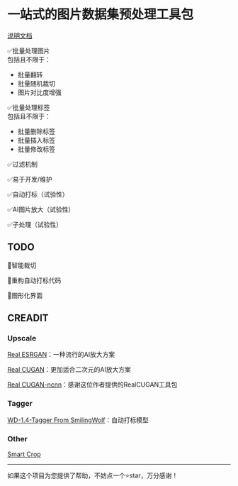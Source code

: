 # 一站式的图片数据集预处理工具包

[说明文档](https://github.com/waterminer/SD-DatasetProcessor/blob/preview/doc/doc_cn.md)

✅批量处理图片  
包括且不限于：

* 批量翻转
* 批量随机裁切
* 图片对比度增强

✅批量处理标签  
包括且不限于：

* 批量删除标签
* 批量插入标签
* 批量修改标签

✅过滤机制

✅易于开发/维护

✅自动打标（试验性）

✅AI图片放大（试验性）

✅子处理（试验性）

## TODO

🚧智能裁切

🚧重构自动打标代码

🚧图形化界面

## CREADIT

### Upscale

[Real ESRGAN](https://github.com/xinntao/Real-ESRGAN/)：一种流行的AI放大方案

[Real CUGAN](https://github.com/bilibili/ailab/tree/main/Real-CUGAN)：更加适合二次元的AI放大方案

[Real CUGAN-ncnn](https://github.com/Tohrusky/realcugan-ncnn-py)：感谢这位作者提供的RealCUGAN工具包

### Tagger

[WD-1.4-Tagger From SmilingWolf](https://huggingface.co/SmilingWolf)：自动打标模型

### Other

[Smart Crop](https://github.com/smartcrop/smartcrop.py)

---
如果这个项目为您提供了帮助，不妨点一个⭐star，万分感谢！
